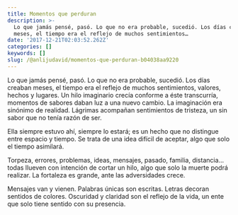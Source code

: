 ```yaml
---
title: Momentos que perduran
description: >-
  Lo que jamás pensé, pasó. Lo que no era probable, sucedió. Los días creaban
  meses, el tiempo era el reflejo de muchos sentimientos…
date: '2017-12-21T02:03:52.262Z'
categories: []
keywords: []
slug: /@anlijudavid/momentos-que-perduran-b04038aa9220
---
```


Lo que jamás pensé, pasó. Lo que no era probable, sucedió. Los días creaban meses, el tiempo era el reflejo de muchos sentimientos, valores, hechos y lugares. Un hilo imaginario crecía conforme a éste transcurría, momentos de sabores daban luz a una nuevo cambio. La imaginación era sinónimo de realidad. Lágrimas acompañan sentimientos de tristeza, un sin sabor que no tenía razón de ser.

Ella siempre estuvo ahí, siempre lo estará; es un hecho que no distingue entre espacio y tiempo. Se trata de una idea difícil de aceptar, algo que solo el tiempo asimilará.

Torpeza, errores, problemas, ideas, mensajes, pasado, familia, distancia… todas llueven con intención de cortar un hilo, algo que solo la muerte podrá realizar. La fortaleza es grande, ante las adversidades crece.

Mensajes van y vienen. Palabras únicas son escritas. Letras decoran sentidos de colores. Oscuridad y claridad son el reflejo de la vida, un ente que solo tiene sentido con su presencia.